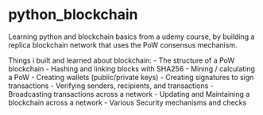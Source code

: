 # python_blockchain
 
 Learning python and blockchain basics from a udemy course, by building a replica blockchain network that uses the PoW consensus mechanism.
  
 
 Things i built and learned about blockchain:
    - The structure of a PoW blockchain
    - Hashing and linking blocks with SHA256
    - Mining / calculating a PoW
    - Creating wallets (public/private keys)
    - Creating signatures to sign transactions
    - Verifying senders, recipients, and transactions
    - Broadcasting transactions across a network
    - Updating and Maintaining a blockchain across a network
    - Various Security mechanisms and checks
